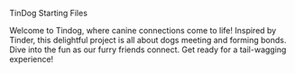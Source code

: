 TinDog Starting Files

Welcome to Tindog, where canine connections come to life! Inspired by Tinder, 
this delightful project is all about dogs meeting and forming bonds. Dive into the fun as our furry friends connect. 
Get ready for a tail-wagging experience!
